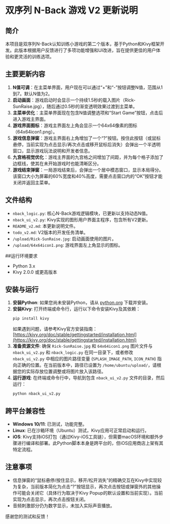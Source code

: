 # 双序列 N-Back 游戏 V2 更新说明

## 简介

本项目是双序列N-Back认知训练小游戏的第二个版本，基于Python和Kivy框架开发。此版本根据用户反馈进行了多项功能增强和UI改进，旨在提供更佳的用户体验和更灵活的训练选项。

## 主要更新内容

1.  **N值可调**：在主菜单界面，用户现在可以通过“+”和“-”按钮调整N值，范围从1到7。默认N值为2。
2.  **启动画面**：游戏启动时会显示一个持续1.5秒的载入图片（Rick-SunRaise.jpg），随后通过0.5秒的渐变透明效果过渡到主菜单。
3.  **主菜单优化**：主菜单界面现在包含N值调整选项和“Start Game”按钮，点击后进入游戏主界面。
4.  **游戏界面图标**：游戏主界面左上角会显示一个64x64像素的图标（64x64icon1.png）。
5.  **游戏信息弹窗**：游戏主界面右上角增加了一个“?”按钮。按住此按钮（或鼠标悬停，当前实现为点击显示/再次点击或移开鼠标后消失）会弹出一个半透明窗口，显示游戏玩法说明和开发者信息。
6.  **九宫格视觉优化**：游戏主界面的九宫格之间增加了间距，并为每个格子添加了边框线，使其在未开始游戏时也能清晰区分。
7.  **游戏结束弹窗**：一局游戏结束后，会弹出一个居中模态窗口，显示本局得分。该窗口大小为屏幕的60%宽度和40%高度，需要点击窗口内的“OK”按钮才能关闭并返回主菜单。

## 文件结构

-   `nback_logic.py`: 核心N-Back游戏逻辑模块，已更新以支持动态N值。
-   `nback_ui_v2.py`: Kivy实现的图形用户界面主程序，包含所有V2更新。
-   `README_v2.md`: 本更新说明文件。
-   `todo_v2.md`: V2版本的开发任务清单。
-   `/upload/Rick-SunRaise.jpg`: 启动画面使用的图片。
-   `/upload/64x64icon1.png`: 游戏界面左上角显示的图标。

##运行环境要求

-   Python 3.x
-   Kivy 2.0.0 或更高版本

## 安装与运行

1.  **安装Python**: 如果您尚未安装Python，请从 [python.org](https://www.python.org/) 下载并安装。
2.  **安装Kivy**: 打开终端或命令行，运行以下命令安装Kivy及其依赖：
    ```bash
    pip install kivy
    ```
    如果遇到问题，请参考Kivy官方安装指南：[https://kivy.org/doc/stable/gettingstarted/installation.html](https://kivy.org/doc/stable/gettingstarted/installation.html)
3.  **准备资源文件**: 确保 `Rick-SunRaise.jpg` 和 `64x64icon1.png` 图片文件与 `nback_ui_v2.py` 和 `nback_logic.py` 在同一目录下，或者修改 `nback_ui_v2.py` 中相应的图片路径变量 (`SPLASH_IMAGE_PATH`, `ICON_PATH`) 指向正确的位置。在当前版本中，路径已设置为 `/home/ubuntu/upload/`，请根据您的实际存放位置调整或将图片放入该路径。
4.  **运行游戏**: 在终端或命令行中，导航到包含 `nback_ui_v2.py` 文件的目录，然后运行：
    ```bash
    python nback_ui_v2.py
    ```

## 跨平台兼容性

-   **Windows 10/11**: 已测试，功能完整。
-   **Linux**: 已在沙箱环境（Ubuntu）测试，Kivy应用可正常启动和运行。
-   **iOS**: Kivy支持iOS打包（通过Kivy-iOS工具链），但需要macOS环境和额外步骤进行编译和部署。此Python脚本本身是跨平台的，但iOS应用商店上架有其特定流程。

## 注意事项

-   信息弹窗的“鼠标悬停/按住显示，移开/松开消失”的精确交互在Kivy中实现较为复杂，当前版本简化为点击“?”按钮显示，再次点击按钮或弹窗外的其他操作可能会关闭它（具体行为取决于Kivy Popup的默认设置和当前实现）。当前实现为点击显示，再次点击按钮关闭。
-   音频刺激部分仍为数字显示，未加入实际声音播放。

感谢您的测试和反馈！
